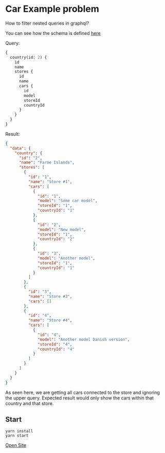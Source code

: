 # Car Example problem

How to filter nested queries in graphql?

You can see how the schema is defined [here](https://github.com/jeggy/graphql-nested-problem/blob/master/src/graphql/car.gql)

Query:
```graphql
{
  country(id: 2) {
    id
    name
    stores {
      id
      name
      cars {
        id
        model
        storeId
        countryId
      }
    }
  }
}

```

Result:
```json
{
  "data": {
    "country": {
      "id": "2",
      "name": "Faroe Islands",
      "stores": [
        {
          "id": "1",
          "name": "Store #1",
          "cars": [
            {
              "id": "1",
              "model": "Some car model",
              "storeId": "1",
              "countryId": "1"
            },
            {
              "id": "2",
              "model": "New model",
              "storeId": "1",
              "countryId": "2"
            },
            {
              "id": "3",
              "model": "Another model",
              "storeId": "1",
              "countryId": "1"
            }
          ]
        },
        {
          "id": "3",
          "name": "Store #3",
          "cars": []
        },
        {
          "id": "4",
          "name": "Store #4",
          "cars": [
            {
              "id": "4",
              "model": "Another model Danish version",
              "storeId": "4",
              "countryId": "4"
            }
          ]
        }
      ]
    }
  }
}
```

As seen here, we are getting all cars connected to the store and ignoring the upper query. 
Expected result would only show the cars within that country and that store.

## Start
```
yarn install
yarn start
```
[Open Site](http://localhost:3000/graphiql?query=%7B%0A%20%20country(id%3A%202)%20%7B%0A%20%20%20%20id%0A%20%20%20%20name%0A%20%20%20%20stores%20%7B%0A%20%20%20%20%20%20id%0A%20%20%20%20%20%20name%0A%20%20%20%20%20%20cars%20%7B%0A%20%20%20%20%20%20%20%20id%0A%20%20%20%20%20%20%20%20model%0A%20%20%20%20%20%20%20%20storeId%0A%20%20%20%20%20%20%20%20countryId%0A%20%20%20%20%20%20%7D%0A%20%20%20%20%7D%0A%20%20%7D%0A%7D%0A)
